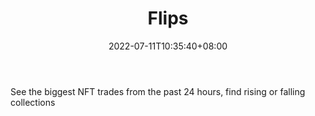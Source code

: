 ﻿---
weight: 
title: "Flips"
description: "See the biggest NFT trades from the past 24 hours, find rising or falling collections"
date: 2022-07-11T10:35:40+08:00
lastmod: 2022-07-11T10:35:40+08:00
draft: false
authors: ["Cindy"]
featuredImage: "13.jpg"
link: "https://www.flips.finance/"
tags: ["Flips","元宇宙资讯"]
categories: ["navigation"]
navigation: ["元宇宙资讯"]
lightgallery: true
toc: true
pinned: false
recommend: false
recommend1: false
---
See the biggest NFT trades from the past 24 hours, find rising or falling collections
